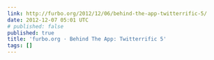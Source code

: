 ```yaml
---
link: http://furbo.org/2012/12/06/behind-the-app-twitterrific-5/
date: 2012-12-07 05:01 UTC
# published: false
published: true
title: 'furbo.org · Behind The App: Twitterrific 5'
tags: []
---
```



